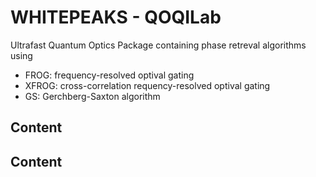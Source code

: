 WHITEPEAKS - QOQILab
====================
Ultrafast Quantum Optics Package containing phase retreval algorithms using
-   FROG: frequency-resolved optival gating
-   XFROG: cross-correlation requency-resolved optival gating
-   GS: Gerchberg-Saxton algorithm

Content
-------


Content
-------